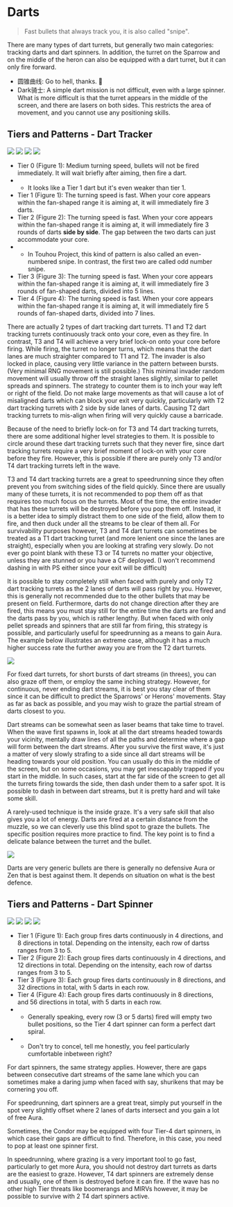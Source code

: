 # Darts

> Fast bullets that always track you, it is also called "snipe".

There are many types of dart turrets, but generally two main categories: tracking darts and dart spinners. In addition, the turret on the Sparrow and on the middle of the heron can also be equipped with a dart turret, but it can only fire forward.

- 圆锥曲线: Go to hell, thanks. 🌹
- Dark骑士: A simple dart mission is not difficult, even with a large spinner. What is more difficult is that the turret appears in the middle of the screen, and there are lasers on both sides. This restricts the area of movement, and you cannot use any positioning skills.

## Tiers and Patterns - Dart Tracker

<img src="/turrets/dart_1.png" style={{zoom:1.25}}/>
<img src="/turrets/dart_2.png" style={{zoom:1.25}}/>
<img src="/turrets/dart_3.png" style={{zoom:1.25}}/>
<img src="/turrets/dart_4.png" style={{zoom:1.25}}/>

- Tier 0 (Figure 1): Medium turning speed, bullets will not be fired immediately. It will wait briefly after aiming, then fire a dart.
- - It looks like a Tier 1 dart but it's even weaker than tier 1.
- Tier 1 (Figure 1): The turning speed is fast. When your core appears within the fan-shaped range it is aiming at, it will immediately fire 3 darts.
- Tier 2 (Figure 2): The turning speed is fast. When your core appears within the fan-shaped range it is aiming at, it will immediately fire 3 rounds of darts **side by side**. The gap between the two darts can just accommodate your core.
- - In Touhou Project, this kind of pattern is also called an even-numbered snipe. In contrast, the first two are called odd number snipe.
- Tier 3 (Figure 3): The turning speed is fast. When your core appears within the fan-shaped range it is aiming at, it will immediately fire 3 rounds of fan-shaped darts, divided into 5 lines.
- Tier 4 (Figure 4): The turning speed is fast. When your core appears within the fan-shaped range it is aiming at, it will immediately fire 5 rounds of fan-shaped darts, divided into 7 lines.

There are actually 2 types of dart tracking dart turrets. T1 and T2 dart tracking turrets continuously track onto your core, even as they fire. In contrast, T3 and T4 will achieve a very brief lock-on onto your core before firing. While firing, the turret no longer turns, which means that the dart lanes are much straighter compared to T1 and T2. The invader is also locked in place, causing very little variance in the pattern between bursts. (Very minimal RNG movement is still possible.) This minimal invader random movement will usually throw off the straight lanes slightly, similar to pellet spreads and spinners. The strategy to counter them is to inch your way left or right of the field. Do not make large movements as that will cause a lot of misaligned darts which can block your exit very quickly, particularly with T2 dart tracking turrets with 2 side by side lanes of darts. Causing T2 dart tracking turrets to mis-align when firing will very quickly cause a barricade.

Because of the need to briefly lock-on for T3 and T4 dart tracking turrets, there are some additional higher level strategies to them. It is possible to circle around these dart tracking turrets such that they never fire, since dart tracking turrets require a very brief moment of lock-on with your core before they fire. However, this is possible if there are purely only T3 and/or T4 dart tracking turrets left in the wave.

T3 and T4 dart tracking turrets are a great to speedrunning since they often prevent you from switching sides of the field quickly. Since there are usually many of these turrets, it is not recommended to pop them off as that requires too much focus on the turrets. Most of the time, the entire invader that has these turrets will be destroyed before you pop them off. Instead, it is a better idea to simply distract them to one side of the field, allow them to fire, and then duck under all the streams to be clear of them all. For survivability purposes however, T3 and T4 dart turrets can sometimes be treated as a T1 dart tracking turret (and more lenient one since the lanes are straight), especially when you are looking at strafing very slowly. Do not ever go point blank with these T3 or T4 turrets no matter your objective, unless they are stunned or you have a CF deployed. (I won't recommend dashing in with PS either since your exit will be difficult)

It is possible to stay completely still when faced with purely and only T2 dart tracking turrets as the 2 lanes of darts will pass right by you. However, this is generally not recommended due to the other bullets that may be present on field. Furthermore, darts do not change direction after they are fired, this means you must stay still for the entire time the darts are fired and the darts pass by you, which is rather lengthy. But when faced with only pellet spreads and spinners that are still far from firing, this strategy is possible, and particularly useful for speedrunning as a means to gain Aura. The example below illustrates an extreme case, although it has a much higher success rate the further away you are from the T2 dart turrets.

<img src="/Cookbook/dartgraze.gif" style={{zoom:1}}/>

For fixed dart turrets, for short bursts of dart streams (in threes), you can also graze off them, or employ the same inching strategy. However, for continuous, never ending dart streams, it is best you stay clear of them since it can be difficult to predict the Sparrows' or Herons' movements. Stay as far as back as possible, and you may wish to graze the partial stream of darts closest to you.

Dart streams can be somewhat seen as laser beams that take time to travel. When the wave first spawns in, look at all the dart streams headed towards your vicinity, mentally draw lines of all the paths and determine where a gap will form between the dart streams. After you survive the first wave, it's just a matter of very slowly strafing to a side since all dart streams will be heading towards your old position. You can usually do this in the middle of the screen, but on some occasions, you may get inescapably trapped if you start in the middle. In such cases, start at the far side of the screen to get all the turrets firing towards the side, then dash under them to a safer spot. It is possible to dash in between dart streams, but it is pretty hard and will take some skill.

A rarely-used technique is the inside graze. It's a very safe skill that also gives you a lot of energy. Darts are fired at a certain distance from the muzzle, so we can cleverly use this blind spot to graze the bullets. The specific position requires more practice to find. The key point is to find a delicate balance between the turret and the bullet.

<img src="/Cookbook/disaris9.gif" style={{zoom:1}}/>

Darts are very generic bullets are there is generally no defensive Aura or Zen that is best against them. It depends on situation on what is the best defence.

## Tiers and Patterns - Dart Spinner

<img src="/turrets/dart_spinner_1.png" style={{zoom:1.25}}/>
<img src="/turrets/dart_spinner_2.png" style={{zoom:1.25}}/>
<img src="/turrets/dart_spinner_3.png" style={{zoom:1.25}}/>
<img src="/turrets/dart_spinner_4.png" style={{zoom:1.25}}/>

- Tier 1 (Figure 1): Each group fires darts continuously in 4 directions, and 8 directions in total. Depending on the intensity, each row of dartss ranges from 3 to 5.
- Tier 2 (Figure 2): Each group fires darts continuously in 4 directions, and 12 directions in total. Depending on the intensity, each row of dartss ranges from 3 to 5.
- Tier 3 (Figure 3): Each group fires darts continuously in 8 directions, and 32 directions in total, with 5 darts in each row.
- Tier 4 (Figure 4): Each group fires darts continuously in 8 directions, and 56 directions in total, with 5 darts in each row.
- - Generally speaking, every row (3 or 5 darts) fired will empty two bullet positions, so the Tier 4 dart spinner can form a perfect dart spiral.
- - Don't try to concel, tell me honestly, you feel particularly cumfortable inbetween right?

For dart spinners, the same strategy applies. However, there are gaps between consecutive dart streams of the same lane which you can sometimes make a daring jump when faced with say, shurikens that may be cornering you off.

For speedrunning, dart spinners are a great treat, simply put yourself in the spot very slightly offset where 2 lanes of darts intersect and you gain a lot of free Aura.

Sometimes, the Condor may be equipped with four Tier-4 dart spinners, in which case their gaps are difficult to find. Therefore, in this case, you need to pop at least one spinner first.

In speedrunning, where grazing is a very important tool to go fast, particularly to get more Aura, you should not destroy dart turrets as darts are the easiest to graze. However, T4 dart spinners are extremely dense and usually, one of them is destroyed before it can fire. If the wave has no other high Tier threats like boomerangs and MIRVs however, it may be possible to survive with 2 T4 dart spinners active.